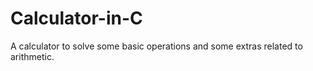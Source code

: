 # Calculator-in-C
A calculator to solve some basic operations and some extras related to arithmetic.
